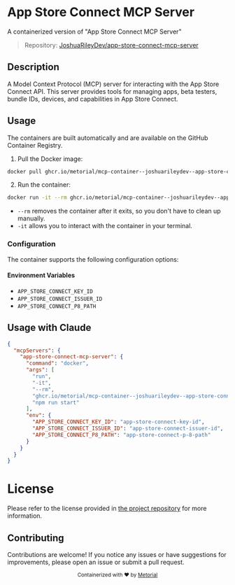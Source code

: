 
# App Store Connect MCP Server

A containerized version of "App Store Connect MCP Server"

> Repository: [JoshuaRileyDev/app-store-connect-mcp-server](https://github.com/JoshuaRileyDev/app-store-connect-mcp-server)

## Description

A Model Context Protocol (MCP) server for interacting with the App Store Connect API. This server provides tools for managing apps, beta testers, bundle IDs, devices, and capabilities in App Store Connect.


## Usage

The containers are built automatically and are available on the GitHub Container Registry.

1. Pull the Docker image:

```bash
docker pull ghcr.io/metorial/mcp-container--joshuarileydev--app-store-connect-mcp-server--app-store-connect-mcp-server
```

2. Run the container:

```bash
docker run -it --rm ghcr.io/metorial/mcp-container--joshuarileydev--app-store-connect-mcp-server--app-store-connect-mcp-server 
```

- `--rm` removes the container after it exits, so you don't have to clean up manually.
- `-it` allows you to interact with the container in your terminal.


### Configuration

The container supports the following configuration options:




#### Environment Variables

- `APP_STORE_CONNECT_KEY_ID`
- `APP_STORE_CONNECT_ISSUER_ID`
- `APP_STORE_CONNECT_P8_PATH`




## Usage with Claude

```json
{
  "mcpServers": {
    "app-store-connect-mcp-server": {
      "command": "docker",
      "args": [
        "run",
        "-it",
        "--rm",
        "ghcr.io/metorial/mcp-container--joshuarileydev--app-store-connect-mcp-server--app-store-connect-mcp-server",
        "npm run start"
      ],
      "env": {
        "APP_STORE_CONNECT_KEY_ID": "app-store-connect-key-id",
        "APP_STORE_CONNECT_ISSUER_ID": "app-store-connect-issuer-id",
        "APP_STORE_CONNECT_P8_PATH": "app-store-connect-p-8-path"
      }
    }
  }
}
```

# License

Please refer to the license provided in [the project repository](https://github.com/JoshuaRileyDev/app-store-connect-mcp-server) for more information.

## Contributing

Contributions are welcome! If you notice any issues or have suggestions for improvements, please open an issue or submit a pull request.

<div align="center">
  <sub>Containerized with ❤️ by <a href="https://metorial.com">Metorial</a></sub>
</div>
  